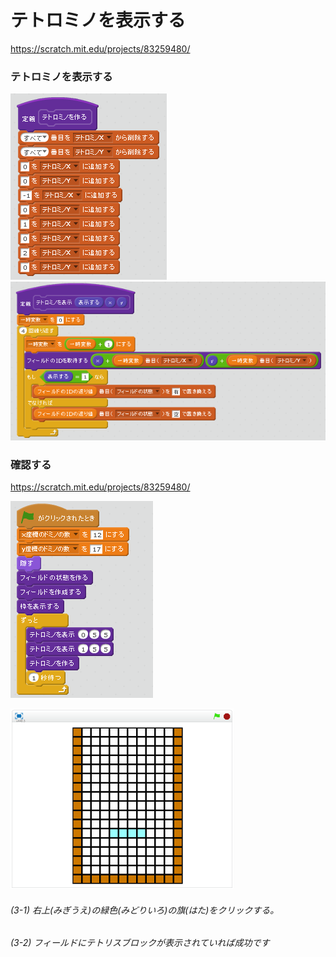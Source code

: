 # テトロミノを表示する

https://scratch.mit.edu/projects/83259480/


### テトロミノを表示する

![](s_t.png)
![](s_t_v.png)

### 確認する
https://scratch.mit.edu/projects/83259480/

![](s_t_m.png)

![](test.png)


###### (3-1) 右上(みぎうえ)の緑色(みどりいろ)の旗(はた)をクリックする。

###### (3-2) フィールドにテトリスブロックが表示されていれば成功です



